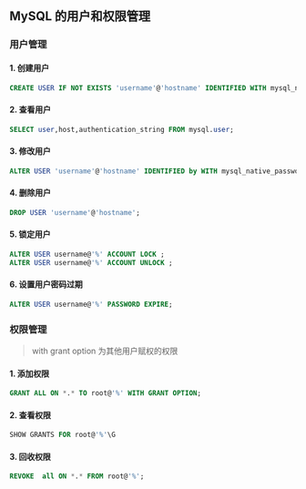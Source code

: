 ## MySQL 的用户和权限管理

### 用户管理
#### 1. 创建用户
``` sql
CREATE USER IF NOT EXISTS 'username'@'hostname' IDENTIFIED WITH mysql_native_password BY 'Password';
```
#### 2. 查看用户
``` sql
SELECT user,host,authentication_string FROM mysql.user;
```
#### 3. 修改用户
``` sql
ALTER USER 'username'@'hostname' IDENTIFIED by WITH mysql_native_password BY 'Password';
```
#### 4. 删除用户
``` sql
DROP USER 'username'@'hostname';
```
#### 5. 锁定用户
``` sql
ALTER USER username@'%' ACCOUNT LOCK ;
ALTER USER username@'%' ACCOUNT UNLOCK ;
```
#### 6. 设置用户密码过期
``` sql
ALTER USER username@'%' PASSWORD EXPIRE;
```
### 权限管理
> with grant option 为其他用户赋权的权限
#### 1. 添加权限
``` sql
GRANT ALL ON *.* TO root@'%' WITH GRANT OPTION;
```
#### 2. 查看权限
``` sql 
SHOW GRANTS FOR root@'%'\G
```
#### 3. 回收权限
``` sql 
REVOKE  all ON *.* FROM root@'%';
```
